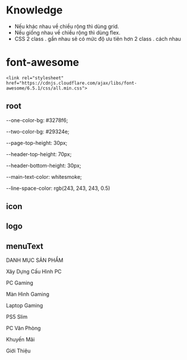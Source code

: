 # Knowledge
- Nếu khác nhau về chiều rộng thì dùng grid.
- Nếu giống nhau về chiều rộng thì dùng flex.
- CSS 2 class . gần nhau sẽ có mức độ ưu tiên hơn 2 class . cách nhau

# font-awesome
    <link rel="stylesheet" href="https://cdnjs.cloudflare.com/ajax/libs/font-awesome/6.5.1/css/all.min.css">

## root
--one-color-bg: #3278f6;

--two-color-bg: #29324e;

--page-top-height: 30px;

--header-top-height: 70px;

--header-bottom-height: 30px;

--main-text-color: whitesmoke;

--line-space-color: rgb(243, 243, 243, 0.5)

## icon
<i class="fa-solid fa-phone-volume"></i>

<i class="fa-solid fa-envelope"></i>

<i class="fa-solid fa-magnifying-glass"></i>

<i class="fa-solid fa-user"></i>

<i class="fa-solid fa-cart-shopping"></i>

<i class="fa-solid fa-chevron-down"></i>

<i class="fa-solid fa-bars"></i>

## logo

## menuText
DANH MỤC SẢN PHẨM

Xây Dựng Cấu Hình PC

PC Gaming

Màn Hình Gaming

Laptop Gaming

PS5 Slim

PC Văn Phòng

Khuyến Mãi

Giới Thiệu
